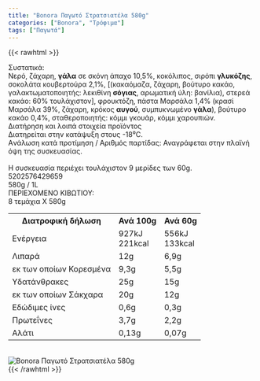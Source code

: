 ```yaml
---
title: "Bonora Παγωτό Στρατσιατέλα 580g"
categories: ["Bonora", "Τρόφιμα"]
tags: ["Παγωτά"]
---
```

{{< rawhtml >}}

<div class="sload99"><div class="product"><div id="sistatika">Συστατικά:</div><div class="alltext">Νερό, ζάχαρη, <b>γάλα</b> σε σκόνη άπαχο 10,5%, κοκόλιπος, σιρόπι <b>γλυκόζης</b>, σοκολάτα κουβερτούρα 2,1%, [(κακαόμαζα, ζάχαρη, βούτυρο κακάο, γαλακτωματοποιητής: λεκιθίνη <b>σόγιας</b>, αρωματική ύλη: βανίλια), στερεά κακάο: 60% τουλάχιστον], φρουκτόζη, πάστα Μαρσάλα 1,4% (κρασί Μαρσάλα 39%, ζάχαρη, κρόκος <b>αυγού</b>, συμπυκνωμένο <b>γάλα</b>), βούτυρο κακάο 0,4%, σταθεροποιητής: κόμμι γκουάρ, κόμμι χαρουπιών.</div><div id="loipa">Διατήρηση και λοιπά στοιχεία προϊόντος</div><div class="alltext">Διατηρείται στην κατάψυξη στους -18⁰C.<br>Aνάλωση κατά προτίμηση / Aριθμός παρτίδας: Αναγράφεται στην πλαϊνή όψη της συσκευασίας.<br><br>H συσκευασία περιέχει τουλάχιστον 9 μερίδες των 60g.</div><div id="barcode"><div id="barimage1"></div><span id="bartext">5202576429659</span></div><div id="varos"><div id="varosimage1"></div><span id="varostext">580g / 1L</span></div><div id="kivotio">ΠΕΡΙΕΧΟΜΕΝΟ ΚΙΒΩΤΙΟΥ:<br>8 τεμάχια Χ 580g</div><div class="tabout"><table id="diatable"><tbody><tr><th>Διατροφική δήλωση</th><th>Ανά 100g</th><th>Ανά 60g</th></tr><tr><td class="texr2">Ενέργεια</td><td class="texr">927kJ<br>221kcal</td><td class="texr">556kJ<br>133kcal</td></tr><tr><td class="texr2">Λιπαρά</td><td class="texr">12g</td><td class="texr">6,9g</td></tr><tr><td class="gray">εκ των οποίων Κορεσµένα</td><td class="gray2">9,3g</td><td class="gray2">5,5g</td></tr><tr><td class="texr2">Yδατάνθρακες</td><td class="texr">25g</td><td class="texr">15g</td></tr><tr><td class="gray">εκ των οποίων Σάκχαρα</td><td class="gray2">20g</td><td class="gray2">12g</td></tr><tr><td class="texr2">Eδώδιμες ίνες</td><td class="texr">0,6g</td><td class="texr">0,3g</td></tr><tr><td class="texr2">Πρωτεΐνες</td><td class="texr">3,7g</td><td class="texr">2,2g</td></tr><tr><td class="texr2">Αλάτι</td><td class="texr">0,13g</td><td class="texr">0,07g</td></tr></tbody></table></div><br><div class="pimg"><img alt="Bonora Παγωτό Στρατσιατέλα 580g" title="Bonora Παγωτό Στρατσιατέλα 580g" src="/media/images/bonora-pagwto-stratsiatela-580g.jpg"></div></div></div>
{{< /rawhtml >}}


